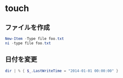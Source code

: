 ﻿# touch

## ファイルを作成

```powershell
New-Item -Type file foo.txt
ni -type file foo.txt
```

## 日付を変更

```powershell
dir | % { $_.LastWriteTime = "2014-01-01 00:00:00" }
```
